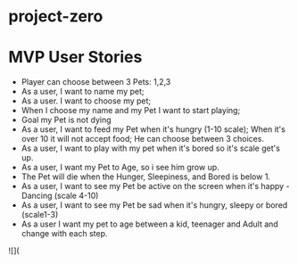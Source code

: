 # project-zero
# MVP User Stories 


- Player can choose between 3 Pets: 1,2,3
- As a user, I want to name my pet;
- As a user. I want to choose my pet;
- When I choose my name and my Pet I want to start playing;
- Goal my Pet is not dying 
- As a user, I want to feed my Pet when it's hungry (1-10 scale); When it's over 10 it will not accept food; He can choose between 3 choices. 
- As a user, I want to play with my pet when it's bored so it's scale get's up.
- As a user, I want my Pet to Age, so i see him grow up.
- The Pet will die when the Hunger, Sleepiness, and Bored is below 1.
- As a user, I want to see my Pet be active on the screen when it's happy - Dancing (scale 4-10)
- As a user, I want to see my Pet be sad when it's hungry, sleepy or bored (scale1-3)
- As a user I want my pet to age between a kid, teenager and Adult and change with each step. 


![](
